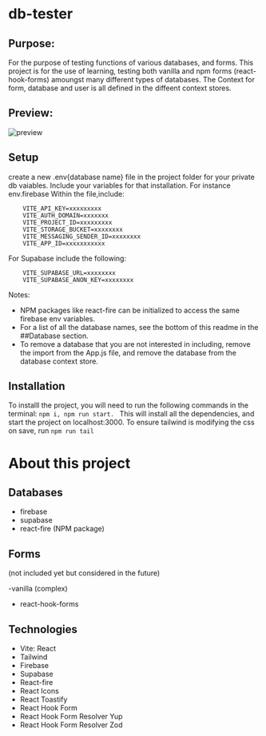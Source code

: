 # db-tester

## Purpose:

For the purpose of testing functions of various databases, and forms. This project is for the use of learning, testing both vanilla and npm forms (react-hook-forms) amoungst many different types of databases. The Context for form, database and user is all defined in the diffeent context stores.

## Preview:

<img src="https://i.ibb.co/7j3DYVw/preview.png" alt="preview" border="0">


## Setup

create a new .env{database name} file in the project folder for your private db vaiables. Include your variables for that installation. For instance env.firebase Within the file,include:

```
    VITE_API_KEY=xxxxxxxxx
    VITE_AUTH_DOMAIN=xxxxxxx
    VITE_PROJECT_ID=xxxxxxxxx
    VITE_STORAGE_BUCKET=xxxxxxxx
    VITE_MESSAGING_SENDER_ID=xxxxxxxx
    VITE_APP_ID=xxxxxxxxxxx
```

For Supabase include the following:

```
    VITE_SUPABASE_URL=xxxxxxxx
    VITE_SUPABASE_ANON_KEY=xxxxxxxx
```

Notes:

- NPM packages like react-fire can be initialized to access the same firebase env variables.
- For a list of all the database names, see the bottom of this readme in the ##Database section.
- To remove a database that you are not interested in including, remove the import from the App.js file, and remove the database from the database context store.

## Installation

To installl the project, you will need to run the following commands in the terminal:
`npm i, npm run start. `
This will install all the dependencies, and start the project on localhost:3000.
To ensure tailwind is modifying the css on save, run
`npm run tail`

# About this project

## Databases

- firebase
- supabase
- react-fire (NPM package)
  <!-- surreal  (not included yet but considered in the future)  -->
  <!-- - mongodb (not included yet but considered in the future)  -->
  <!-- - postgres (not included yet but considered in the future)  -->
  <!-- - mysql (not included yet but considered in the future)  -->
  <!-- - sqlite (not included yet but considered in the future)  -->
  <!-- - neo4j (not included yet but considered in the future)  -->
  <!-- - redis (not included yet but considered in the future)  -->

## Forms

<!-- - vanilla (simple) -->  (not included yet but considered in the future)

-vanilla (complex)

- react-hook-forms
  <!-- ... expandable in the future -->

## Technologies

- Vite: React
- Tailwind
- Firebase
- Supabase
- React-fire
- React Icons
- React Toastify
- React Hook Form
- React Hook Form Resolver Yup
- React Hook Form Resolver Zod
